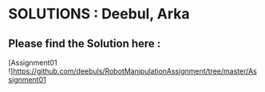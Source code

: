 SOLUTIONS : Deebul, Arka 
=========


## Please find the Solution here :
[Assignment01 !]https://github.com/deebuls/RobotManipulationAssignment/tree/master/Assignment01
